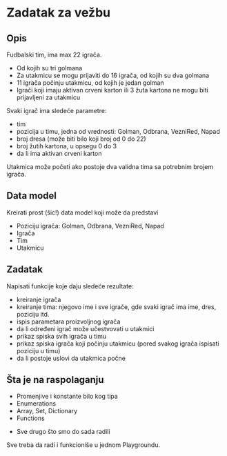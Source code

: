 # Zadatak za vežbu

## Opis

Fudbalski tim, ima max 22 igrača.

* Od kojih su tri golmana
* Za utakmicu se mogu prijaviti do 16 igrača, od kojih su dva golmana
* 11 igrača počinju utakmicu, od kojih je jedan golman
* Igrači koji imaju aktivan crveni karton ili 3 žuta kartona ne mogu biti prijavljeni za utakmicu

Svaki igrač ima sledeće parametre:

* tim
* pozicija u timu, jedna od vrednosti: Golman, Odbrana, VezniRed, Napad
* broj dresa (može biti bilo koji broj od 0 do 22) 
* broj žutih kartona, u opsegu 0 do 3
* da li ima aktivan crveni karton

Utakmica može početi ako postoje dva validna tima sa potrebnim brojem igrača.

## Data model

Kreirati prost (šic!) data model koji može da predstavi

- Poziciju igrača: Golman, Odbrana, VezniRed, Napad
- Igrača
- Tim
- Utakmicu

## Zadatak

Napisati funkcije koje daju sledeće rezultate:

* kreiranje igrača
* kreiranje tima: njegovo ime i sve igrače, gde svaki igrač ima ime, dres, poziciju itd.
* ispis parametara proizvoljnog igrača
* da li određeni igrač može učestvovati u utakmici
* prikaz spiska svih igrača u timu
* prikaz spiska igrača koji počinju utakmicu
(pored svakog igrača ispisati poziciju u timu)
* da li postoje uslovi da utakmica počne

## Šta je na raspolaganju

* Promenjive i konstante bilo kog tipa
* Enumerations
* Array, Set, Dictionary
* Functions
+ Sve drugo što smo do sada radili

Sve treba da radi i funkcioniše u jednom Playgroundu.